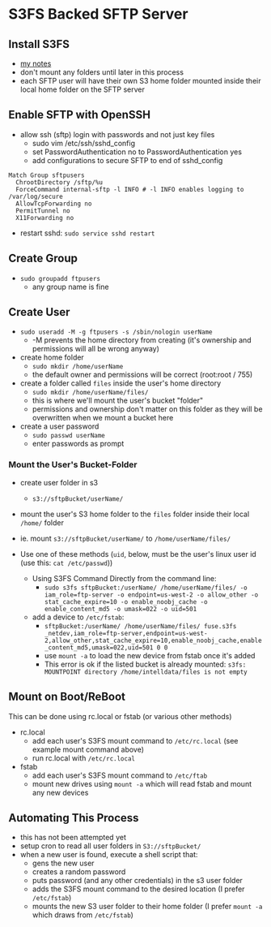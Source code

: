 S3FS Backed SFTP Server
=======================

Install S3FS
------------
- [my notes](/aws/s3fs.md)
- don't mount any folders until later in this process
- each SFTP user will have their own S3 home folder mounted inside their local home folder on the SFTP server

Enable SFTP with OpenSSH
------------------------
- allow ssh (sftp) login with passwords and not just key files
  - sudo vim /etc/ssh/sshd_config
  - set PasswordAuthentication no to PasswordAuthentication yes
  - add configurations to secure SFTP to end of sshd_config

```
Match Group sftpusers
  ChrootDirectory /sftp/%u
  ForceCommand internal-sftp -l INFO # -l INFO enables logging to /var/log/secure
  AllowTcpForwarding no
  PermitTunnel no
  X11Forwarding no
```

- restart sshd: `sudo service sshd restart`

Create Group
------------
- `sudo groupadd ftpusers`
  - any group name is fine

Create User
-----------
- `sudo useradd -M -g ftpusers -s /sbin/nologin userName`
  - -M prevents the home directory from creating (it's ownership and permissions will all be wrong anyway)
- create home folder
  - `sudo mkdir /home/userName`
  - the default owner and permissions will be correct (root:root / 755)
- create a folder called `files` inside the user's home directory
  - `sudo mkdir /home/userName/files/`
  - this is where we'll mount the user's bucket "folder"
  - permissions and ownership don't matter on this folder as they will be overwritten when we mount a bucket here
- create a user password
  - `sudo passwd userName`
  - enter passwords as prompt

### Mount the User's Bucket-Folder
- create user folder in s3
  - `s3://sftpBucket/userName/`
- mount the user's S3 home folder to the `files` folder inside their local `/home/` folder
- ie. mount `s3://sftpBucket/userName/` to `/home/userName/files/`
  
- Use one of these methods (`uid`, below, must be the user's linux user id (use this: `cat /etc/passwd`))
  - Using S3FS Command Directly from the command line:
    - `sudo s3fs sftpBucket:/userName/ /home/userName/files/ -o iam_role=ftp-server -o endpoint=us-west-2 -o allow_other -o stat_cache_expire=10 -o enable_noobj_cache -o enable_content_md5 -o umask=022 -o uid=501`
  - add a device to `/etc/fstab`:
    - `sftpBucket:/userName/ /home/userName/files/ fuse.s3fs _netdev,iam_role=ftp-server,endpoint=us-west-2,allow_other,stat_cache_expire=10,enable_noobj_cache,enable_content_md5,umask=022,uid=501 0 0`
    - use `mount -a` to load the new device from fstab once it's added
    - This error is ok if the listed bucket is already mounted: `s3fs: MOUNTPOINT directory /home/intelldata/files is not empty`
  
Mount on Boot/ReBoot
--------------------
This can be done using rc.local or fstab (or various other methods)
- rc.local
  - add each user's S3FS mount command to `/etc/rc.local` (see example mount command above)
  - run rc.local with `/etc/rc.local`
- fstab  
  - add each user's S3FS mount command to `/etc/ftab`
  - mount new drives using `mount -a` which will read fstab and mount any new devices

Automating This Process
-----------------------
- this has not been attempted yet
- setup cron to read all user folders in `S3://sftpBucket/`
- when a new user is found, execute a shell script that:
  - gens the new user
  - creates a random password
  - puts password (and any other credentials) in the s3 user folder
  - adds the S3FS mount command to the desired location (I prefer `/etc/fstab`)
  - mounts the new S3 user folder to their home folder (I prefer `mount -a` which draws from `/etc/fstab`)
